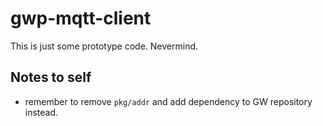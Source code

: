# gwp-mqtt-client

This is just some prototype code.  Nevermind.

## Notes to self

- remember to remove `pkg/addr` and add dependency to GW repository instead.
